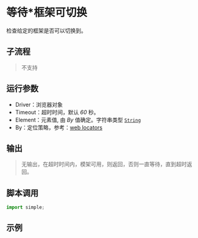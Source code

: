 # 等待*框架可切换
检查给定的框架是否可以切换到。

## 子流程
> 不支持


## 运行参数
* Driver：浏览器对象
* Timeout：超时时间，默认 *60* 秒。
* Element：元素值, 由 *By* 值确定。字符串类型 [`String`](../../types/String.md)
* By：定位策略，参考：[web locators](../../intro/webdriver/locators.md)


## 输出

> 无输出，在超时时间内，模架可用，则返回，否则一直等待，直到超时返回。


## 脚本调用

```python
import simple;

```

## 示例